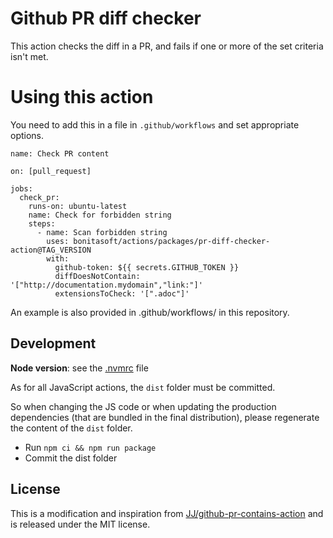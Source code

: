 # Github PR diff checker

This action checks the diff in a PR, and fails if one or more of the set criteria isn't met.

# Using this action

You need to add this in a file in `.github/workflows` and set appropriate options.

```
name: Check PR content

on: [pull_request]

jobs:
  check_pr:
    runs-on: ubuntu-latest
    name: Check for forbidden string
    steps:
      - name: Scan forbidden string
        uses: bonitasoft/actions/packages/pr-diff-checker-action@TAG_VERSION
        with:
          github-token: ${{ secrets.GITHUB_TOKEN }}
          diffDoesNotContain: '["http://documentation.mydomain","link:"]'
          extensionsToCheck: '[".adoc"]'
```

An example is also provided in .github/workflows/ in this repository.


## Development

**Node version**: see the [.nvmrc](.nvmrc) file 

As for all JavaScript actions, the `dist` folder must be committed.

So when changing the JS code or when updating the production dependencies (that are bundled in the final distribution),
please regenerate the content of the `dist` folder.
* Run `npm ci && npm run package`
* Commit the dist folder


## License

This is a modification and inspiration from [JJ/github-pr-contains-action](https://github.com/JJ/github-pr-contains-action/) and is released under the MIT license.
